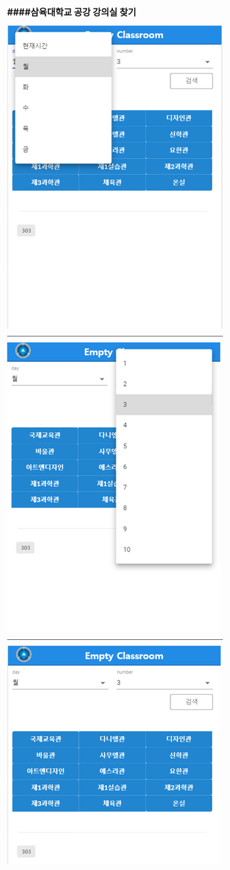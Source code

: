 ####삼육대학교 공강 강의실 찾기
---
![CreatePlan](./image/select.png)

---

![CreatePlan](./image/select2.png)

---

![CreatePlan](./image/classblank.png)


